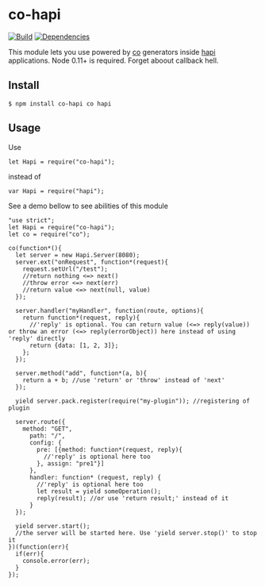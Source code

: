 # co-hapi

[![Build](https://travis-ci.org/avbel/co-hapi.png)](https://travis-ci.org/avbel/co-hapi)
[![Dependencies](https://david-dm.org/avbel/co-hapi.png)](https://david-dm.org/avbel/co-hapi)


This module lets you use powered by [co](https://github.com/visionmedia/co) generators inside [hapi](http://hapijs.com/) applications. Node 0.11+ is required. Forget aboout callback hell.


## Install

    $ npm install co-hapi co hapi

## Usage

Use

```
let Hapi = require("co-hapi");
```

instead of

```
var Hapi = require("hapi");
```

See a demo bellow to see abilities of this module

```
"use strict";
let Hapi = require("co-hapi");
let co = require("co");

co(function*(){
  let server = new Hapi.Server(8080);
  server.ext("onRequest", function*(request){
    request.setUrl("/test");
    //return nothing <=> next()
    //throw error <=> next(err)
    //return value <=> next(null, value)
  });

  server.handler("myHandler", function(route, options){
    return function*(request, reply){
      //'reply' is optional. You can return value (<=> reply(value)) or throw an error (<=> reply(errorObject)) here instead of using 'reply' directly
      return {data: [1, 2, 3]};
    };
  });

  server.method("add", function*(a, b){
    return a + b; //use 'return' or 'throw' instead of 'next'
  });

  yield server.pack.register(require("my-plugin")); //registering of plugin

  server.route({
    method: "GET",
      path: "/",
      config: {
        pre: [{method: function*(request, reply){
          //'reply' is optional here too
        }, assign: "pre1"}]
      },
      handler: function* (request, reply) {
        //'reply' is optional here too
        let result = yield someOperation();
        reply(result); //or use 'return result;' instead of it
      }
  });

  yield server.start();
  //the server will be started here. Use 'yield server.stop()' to stop it
})(function(err){
  if(err){
    console.error(err);
  }
});


```